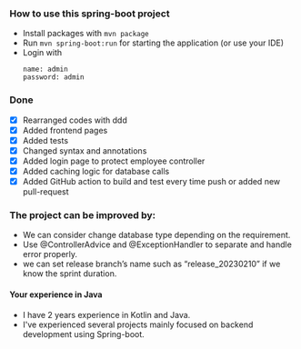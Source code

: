 ### How to use this spring-boot project

- Install packages with `mvn package`
- Run `mvn spring-boot:run` for starting the application (or use your IDE)
- Login with
  ```
  name: admin
  password: admin
  ```

### Done

- [x] Rearranged codes with ddd
- [X] Added frontend pages
- [x] Added tests
- [x] Changed syntax and annotations
- [x] Added login page to protect employee controller
- [x] Added caching logic for database calls
- [x] Added GitHub action to build and test every time push or added new pull-request

### The project can be improved by:

- We can consider change database type depending on the requirement.
- Use @ControllerAdvice and @ExceptionHandler to separate and handle error properly.
- we can set release branch’s name such as “release_20230210” if we know the sprint duration.

#### Your experience in Java

- I have 2 years experience in Kotlin and Java.
- I've experienced several projects mainly focused on backend development using Spring-boot.
